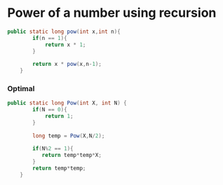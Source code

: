 # Power of a number using recursion

```java
public static long pow(int x,int n){
	    if(n == 1){
	        return x * 1;
	    }
	    
	    return x * pow(x,n-1);
	}
```

### Optimal

```java
public static long Pow(int X, int N) {
		if(N == 0){
            return 1;
        }
        
        long temp = Pow(X,N/2); 
        
        if(N%2 == 1){
           return temp*temp*X;
        }
        return temp*temp;
	}
```